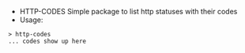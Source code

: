 * HTTP-CODES
Simple package to list http statuses with their codes
* Usage:
```[bash]
> http-codes
... codes show up here
```